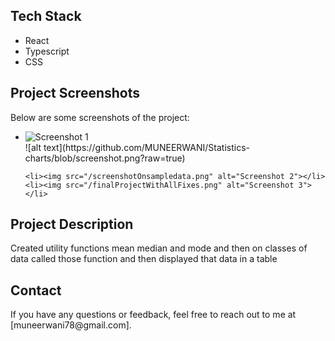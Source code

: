 <h2>Tech Stack</h2>
<ul>
    <li>React</li>
    <li>Typescript</li>
    <li>CSS</li>
</ul>

<h2>Project Screenshots</h2>
<p>Below are some screenshots of the project:</p>
<ul>
    <li><img src="/screenshot.png" alt="Screenshot 1"></li>
    ![alt text](https://github.com/MUNEERWANI/Statistics-charts/blob/screenshot.png?raw=true)

    <li><img src="/screenshotOnsampledata.png" alt="Screenshot 2"></li>
    <li><img src="/finalProjectWithAllFixes.png" alt="Screenshot 3"></li>
</ul>

<h2>Project Description</h2>
<p>Created utility functions mean median and mode and then on classes of data called those function and then  displayed that data in a table</p>


<h2>Contact</h2>
<p>If you have any questions or feedback, feel free to reach out to me at [muneerwani78@gmail.com].</p>
